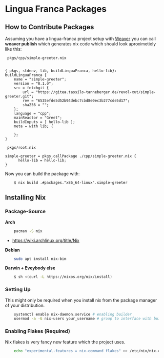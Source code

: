 # Lingua Franca Packages


## How to Contribute Packages

Assuming you have a lingua-franca project setup with [Weaver](https://github.com/revol-xut/weaver) 
you can call **weaver publish** which generates nix code which should look aproximetiely like this:

```
 pkgs/cpp/simple-greeter.nix


{ pkgs, stdenv, lib, buildLinguaFranca, hello-lib}:
buildLinguaFranca {
    name = "simple-greeter";
    version = "0.1.0";
    src = fetchgit {
        url = "https://gitea.tassilo-tanneberger.de/revol-xut/simple-greeter.git";
        rev = "6535efde5d52b94debc7cbd8e0ec3b277cde5d17";
        sha256 = "";
    };
    language = "cpp";
    mainReactor = "Greet";
    buildInputs = [ hello-lib ];
    meta = with lib; {

    };
}

 pkgs/root.nix

simple-greeter = pkgs.callPackage ./cpp/simple-greeter.nix {
      hello-lib = hello-lib;
}
```

Now you can build the package with:

```
    $ nix build .#packages."x86_64-linux".simple-greeter
```

## Installing Nix

### Package-Source

**Arch**

```bash
    pacman -S nix
```

- https://wiki.archlinux.org/title/Nix

**Debian**

```bash
    sudo apt install nix-bin
```

**Darwin + Eveybody else**

```bash
    $ sh <(curl -L https://nixos.org/nix/install)
```

### Setting Up

This might only be required when you install nix from the package manager of your distribution.

```bash
    systemctl enable nix-daemon.service # enabling builder
    usermod -a -G nix-users your_username # group to interface with builder
```

### Enabling Flakes (Required)

Nix flakes is very fancy new feature which the project uses.

```bash
    echo "experimental-features = nix-command flakes" >> /etc/nix/nix.conf
```




